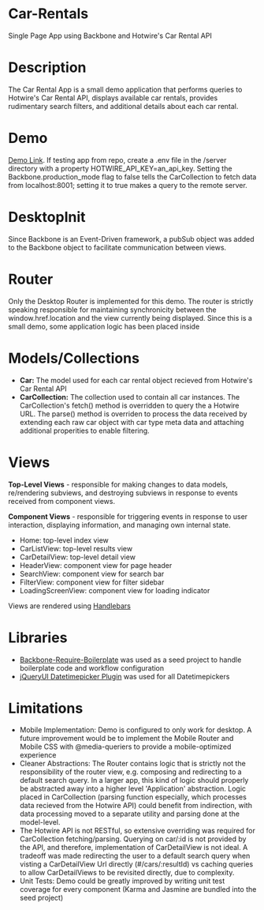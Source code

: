 # Car-Rentals
Single Page App using Backbone and Hotwire's Car Rental API

# Description
The Car Rental App is a small demo application that performs queries to Hotwire's Car Rental API, displays available car rentals, provides rudimentary search filters, and additional details about each car rental.

# Demo
[Demo Link](http://ec2-54-172-17-79.compute-1.amazonaws.com/). If testing app from repo, create a .env file in the /server directory with a property HOTWIRE_API_KEY=an_api_key. Setting the Backbone.production_mode flag to false tells the CarCollection to fetch data from localhost:8001; setting it to true makes a query to the remote server. 

# DesktopInit
Since Backbone is an Event-Driven framework, a pubSub object was added to the Backbone object to facilitate communication between views.

# Router
Only the Desktop Router is implemented for this demo. The router is strictly speaking responsible for maintaining synchronicity between the window.href.location and the view currently being displayed. Since this is a small demo, some application logic has been placed inside 

# Models/Collections
- **Car:** The model used for each car rental object recieved from Hotwire's Car Rental API
- **CarCollection:** The collection used to contain all car instances. The CarCollection's fetch() method is overridden to query the a Hotwire URL. The parse() method is overriden to process the data received by extending each raw car object with car type meta data and attaching additional properities to enable filtering.

# Views
**Top-Level Views** - responsible for making changes to data models, re/rendering subviews, and destroying subviews in response to events received from component views.

**Component Views** - responsible for triggering events in response to user interaction, displaying information, and managing own internal state.

  - Home: top-level index view
  - CarListView: top-level results view
  - CarDetailView: top-level detail view
  - HeaderView: component view for page header
  - SearchView: component view for search bar
  - FilterView: component view for filter sidebar
  - LoadingScreenView: component view for loading indicator

Views are rendered using [Handlebars](http://handlebarsjs.com/)

# Libraries
- [Backbone-Require-Boilerplate](https://github.com/BoilerplateMVC/Backbone-Require-Boilerplate) was used as a seed project to handle boilerplate code and workflow configuration
- [jQueryUI Datetimepicker Plugin](http://xdsoft.net/jqplugins/datetimepicker/) was used for all Datetimepickers

# Limitations
- Mobile Implementation: Demo is configured to only work for desktop. A future improvement would be to implement  the Mobile Router and Mobile CSS with @media-queriers to provide a mobile-optimized experience
- Cleaner Abstractions: The Router contains logic that is strictly not the responsibility of the router view, e.g. composing and redirecting to a default search query.  In a larger app, this kind of logic should properly be abstracted away into a higher level 'Application' abstraction. Logic placed in CarCollection (parsing function especially, which processes data recieved from the Hotwire API) could benefit from indirection, with data processing moved to a separate utility and parsing done at the model-level.
- The Hotwire API is not RESTful, so extensive overriding was required for CarCollection fetching/parsing. Querying on car/:id is not provided by the API, and therefore, implementation of CarDetailView is not ideal. A tradeoff was made redirecting the user to a default search query when visting a CarDetailView Url directly (#/cars/:resultId) vs caching queries to allow CarDetailViews to be revisited directly, due to complexity.
- Unit Tests: Demo could be greatly improved by writing unit test coverage for every component (Karma and Jasmine are bundled into the seed project)

